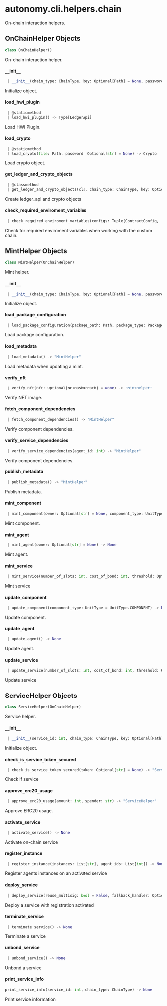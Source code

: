<a name="autonomy.cli.helpers.chain"></a>
# autonomy.cli.helpers.chain

On-chain interaction helpers.

<a name="autonomy.cli.helpers.chain.OnChainHelper"></a>
## OnChainHelper Objects

```python
class OnChainHelper()
```

On-chain interaction helper.

<a name="autonomy.cli.helpers.chain.OnChainHelper.__init__"></a>
#### `__`init`__`

```python
 | __init__(chain_type: ChainType, key: Optional[Path] = None, password: Optional[str] = None, hwi: bool = False, timeout: Optional[float] = None, retries: Optional[int] = None, sleep: Optional[float] = None, dry_run: bool = False) -> None
```

Initialize object.

<a name="autonomy.cli.helpers.chain.OnChainHelper.load_hwi_plugin"></a>
#### load`_`hwi`_`plugin

```python
 | @staticmethod
 | load_hwi_plugin() -> Type[LedgerApi]
```

Load HWI Plugin.

<a name="autonomy.cli.helpers.chain.OnChainHelper.load_crypto"></a>
#### load`_`crypto

```python
 | @staticmethod
 | load_crypto(file: Path, password: Optional[str] = None) -> Crypto
```

Load crypto object.

<a name="autonomy.cli.helpers.chain.OnChainHelper.get_ledger_and_crypto_objects"></a>
#### get`_`ledger`_`and`_`crypto`_`objects

```python
 | @classmethod
 | get_ledger_and_crypto_objects(cls, chain_type: ChainType, key: Optional[Path] = None, password: Optional[str] = None, hwi: bool = False) -> Tuple[LedgerApi, Crypto]
```

Create ledger_api and crypto objects

<a name="autonomy.cli.helpers.chain.OnChainHelper.check_required_enviroment_variables"></a>
#### check`_`required`_`enviroment`_`variables

```python
 | check_required_enviroment_variables(configs: Tuple[ContractConfig, ...]) -> None
```

Check for required enviroment variables when working with the custom chain.

<a name="autonomy.cli.helpers.chain.MintHelper"></a>
## MintHelper Objects

```python
class MintHelper(OnChainHelper)
```

Mint helper.

<a name="autonomy.cli.helpers.chain.MintHelper.__init__"></a>
#### `__`init`__`

```python
 | __init__(chain_type: ChainType, key: Optional[Path] = None, password: Optional[str] = None, hwi: bool = False, update_token: Optional[int] = None, timeout: Optional[float] = None, retries: Optional[int] = None, sleep: Optional[float] = None, subgraph: Optional[str] = None, dry_run: bool = False) -> None
```

Initialize object.

<a name="autonomy.cli.helpers.chain.MintHelper.load_package_configuration"></a>
#### load`_`package`_`configuration

```python
 | load_package_configuration(package_path: Path, package_type: PackageType) -> "MintHelper"
```

Load package configuration.

<a name="autonomy.cli.helpers.chain.MintHelper.load_metadata"></a>
#### load`_`metadata

```python
 | load_metadata() -> "MintHelper"
```

Load metadata when updating a mint.

<a name="autonomy.cli.helpers.chain.MintHelper.verify_nft"></a>
#### verify`_`nft

```python
 | verify_nft(nft: Optional[NFTHashOrPath] = None) -> "MintHelper"
```

Verify NFT image.

<a name="autonomy.cli.helpers.chain.MintHelper.fetch_component_dependencies"></a>
#### fetch`_`component`_`dependencies

```python
 | fetch_component_dependencies() -> "MintHelper"
```

Verify component dependencies.

<a name="autonomy.cli.helpers.chain.MintHelper.verify_service_dependencies"></a>
#### verify`_`service`_`dependencies

```python
 | verify_service_dependencies(agent_id: int) -> "MintHelper"
```

Verify component dependencies.

<a name="autonomy.cli.helpers.chain.MintHelper.publish_metadata"></a>
#### publish`_`metadata

```python
 | publish_metadata() -> "MintHelper"
```

Publish metadata.

<a name="autonomy.cli.helpers.chain.MintHelper.mint_component"></a>
#### mint`_`component

```python
 | mint_component(owner: Optional[str] = None, component_type: UnitType = UnitType.COMPONENT) -> None
```

Mint component.

<a name="autonomy.cli.helpers.chain.MintHelper.mint_agent"></a>
#### mint`_`agent

```python
 | mint_agent(owner: Optional[str] = None) -> None
```

Mint agent.

<a name="autonomy.cli.helpers.chain.MintHelper.mint_service"></a>
#### mint`_`service

```python
 | mint_service(number_of_slots: int, cost_of_bond: int, threshold: Optional[int] = None, token: Optional[str] = None, owner: Optional[str] = None) -> None
```

Mint service

<a name="autonomy.cli.helpers.chain.MintHelper.update_component"></a>
#### update`_`component

```python
 | update_component(component_type: UnitType = UnitType.COMPONENT) -> None
```

Update component.

<a name="autonomy.cli.helpers.chain.MintHelper.update_agent"></a>
#### update`_`agent

```python
 | update_agent() -> None
```

Update agent.

<a name="autonomy.cli.helpers.chain.MintHelper.update_service"></a>
#### update`_`service

```python
 | update_service(number_of_slots: int, cost_of_bond: int, threshold: Optional[int] = None, token: Optional[str] = None) -> None
```

Update service

<a name="autonomy.cli.helpers.chain.ServiceHelper"></a>
## ServiceHelper Objects

```python
class ServiceHelper(OnChainHelper)
```

Service helper.

<a name="autonomy.cli.helpers.chain.ServiceHelper.__init__"></a>
#### `__`init`__`

```python
 | __init__(service_id: int, chain_type: ChainType, key: Optional[Path] = None, password: Optional[str] = None, hwi: bool = False, timeout: Optional[float] = None, retries: Optional[int] = None, sleep: Optional[float] = None, dry_run: bool = False) -> None
```

Initialize object.

<a name="autonomy.cli.helpers.chain.ServiceHelper.check_is_service_token_secured"></a>
#### check`_`is`_`service`_`token`_`secured

```python
 | check_is_service_token_secured(token: Optional[str] = None) -> "ServiceHelper"
```

Check if service

<a name="autonomy.cli.helpers.chain.ServiceHelper.approve_erc20_usage"></a>
#### approve`_`erc20`_`usage

```python
 | approve_erc20_usage(amount: int, spender: str) -> "ServiceHelper"
```

Approve ERC20 usage.

<a name="autonomy.cli.helpers.chain.ServiceHelper.activate_service"></a>
#### activate`_`service

```python
 | activate_service() -> None
```

Activate on-chain service

<a name="autonomy.cli.helpers.chain.ServiceHelper.register_instance"></a>
#### register`_`instance

```python
 | register_instance(instances: List[str], agent_ids: List[int]) -> None
```

Register agents instances on an activated service

<a name="autonomy.cli.helpers.chain.ServiceHelper.deploy_service"></a>
#### deploy`_`service

```python
 | deploy_service(reuse_multisig: bool = False, fallback_handler: Optional[str] = None) -> None
```

Deploy a service with registration activated

<a name="autonomy.cli.helpers.chain.ServiceHelper.terminate_service"></a>
#### terminate`_`service

```python
 | terminate_service() -> None
```

Terminate a service

<a name="autonomy.cli.helpers.chain.ServiceHelper.unbond_service"></a>
#### unbond`_`service

```python
 | unbond_service() -> None
```

Unbond a service

<a name="autonomy.cli.helpers.chain.print_service_info"></a>
#### print`_`service`_`info

```python
print_service_info(service_id: int, chain_type: ChainType) -> None
```

Print service information

